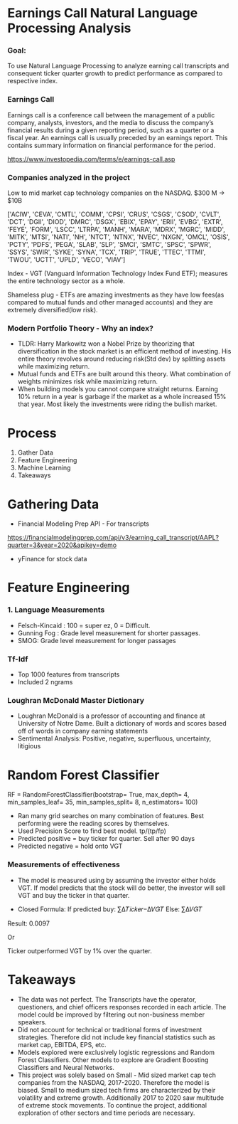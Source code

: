 # Earnings Call Natural Language Processing Analysis

### Goal:
To use Natural Language Processing to analyze earning call transcripts and consequent ticker quarter growth to predict performance as compared to respective index. 

### Earnings Call
Earnings call is a conference call between the management of a public company, analysts, investors, and the media to discuss the company’s financial results during a given reporting period, such as a quarter or a fiscal year. An earnings call is usually preceded by an earnings report. This contains summary information on financial performance for the period.

https://www.investopedia.com/terms/e/earnings-call.asp

### Companies analyzed in the project

Low to mid market cap technology companies on the NASDAQ. $300 M -> $10B

['ACIW', 'CEVA', 'CMTL', 'COMM', 'CPSI', 'CRUS', 'CSGS', 'CSOD', 'CVLT', 'DCT', 'DGII', 'DIOD', 'DMRC', 'DSGX', 'EBIX', 'EPAY', 'ERII', 'EVBG', 'EXTR', 'FEYE', 'FORM', 'LSCC', 'LTRPA', 'MANH', 'MARA', 'MDRX', 'MGRC', 'MIDD', 'MITK', 'MTSI', 'NATI', 'NH', 'NTCT', 'NTNX', 'NVEC', 'NXGN', 'OMCL', 'OSIS', 'PCTY', 'PDFS', 'PEGA', 'SLAB', 'SLP', 'SMCI', 'SMTC', 'SPSC', 'SPWR', 'SSYS', 'SWIR', 'SYKE', 'SYNA', 'TCX', 'TRIP', 'TRUE', 'TTEC', 'TTMI', 'TWOU', 'UCTT', 'UPLD', 'VECO', 'VIAV']

Index - VGT (Vanguard Information Technology Index Fund ETF); measures the entire technology sector as a whole.

Shameless plug - ETFs are amazing investments as they have low fees(as compared to mutual funds and other managed accounts) and they are extremely diversified(low risk).

### Modern Portfolio Theory - Why an index?

* TLDR: Harry Markowitz won a Nobel Prize by theorizing that diversification in the stock market is an efficient method of investing. His entire theory revolves around reducing risk(Std dev) by splitting assets while maximizing return. 
* Mutual funds and ETFs are built around this theory. What combination of weights minimizes risk while maximizing return. 
* When building models you cannot compare straight returns. Earning 10% return in a year is garbage if the market as a whole increased 15% that year. Most likely the investments were riding the bullish market.

# Process
1. Gather Data
2. Feature Engineering
3. Machine Learning
4. Takeaways

# Gathering Data

* Financial Modeling Prep API - For transcripts

https://financialmodelingprep.com/api/v3/earning_call_transcript/AAPL?quarter=3&year=2020&apikey=demo

* yFinance for stock data

# Feature Engineering

### 1. Language Measurements
* Felsch-Kincaid : 100 = super ez, 0 = Difficult. 
* Gunning Fog : Grade level measurement for shorter passages. 
* SMOG: Grade level measurement for longer passages
### Tf-Idf
* Top 1000 features from transcripts
* Included 2 ngrams

### Loughran McDonald Master Dictionary
* Loughran McDonald is a professor of accounting and finance at University of Notre Dame. Built a dictionary of words and scores based off of words in company earning statements 
* Sentimental Analysis: Positive, negative, superfluous, uncertainty, litigious

# Random Forest Classifier
   RF = RandomForestClassifier(bootstrap= True, 
						max_depth= 4, 
						min_samples_leaf= 35,
						min_samples_split= 8,
						n_estimators= 100)
* Ran many grid searches on many combination of features. Best performing were the reading scores by themselves. 
* Used Precision Score to find best model. tp/(tp/fp)
* Predicted positive = buy ticker for quarter. Sell after 90 days
* Predicted negative = hold onto VGT

### Measurements of effectiveness
* The model is measured using by assuming the investor either holds VGT. If model predicts that the stock will do better, the investor will sell VGT and buy the ticker in that quarter.

* Closed Formula:
If predicted buy:	∑Δ𝑇𝑖𝑐𝑘𝑒𝑟−Δ𝑉𝐺𝑇
Else: 			∑Δ𝑉𝐺𝑇

Result: 0.0097

Or

Ticker outperformed VGT by 1% over the quarter. 

# Takeaways
* The data was not perfect. The Transcripts have the operator, questioners, and chief officers responses recorded in each article. The model could be improved by filtering out non-business member speakers.
* Did not account for technical or traditional forms of investment strategies. Therefore did not include key financial statistics such as market cap, EBITDA, EPS, etc.
* Models explored were exclusively logistic regressions and Random Forest Classifiers. Other models to explore are Gradient Boosting Classifiers and Neural Networks.
* This project was solely based on Small - Mid sized market cap tech companies from the NASDAQ, 2017-2020. Therefore the model is biased. Small to medium sized tech firms are characterized by their volatility and extreme growth. Additionally 2017 to 2020 saw multitude of extreme stock movements. To continue the project, additional exploration of other sectors and time periods are necessary. 







